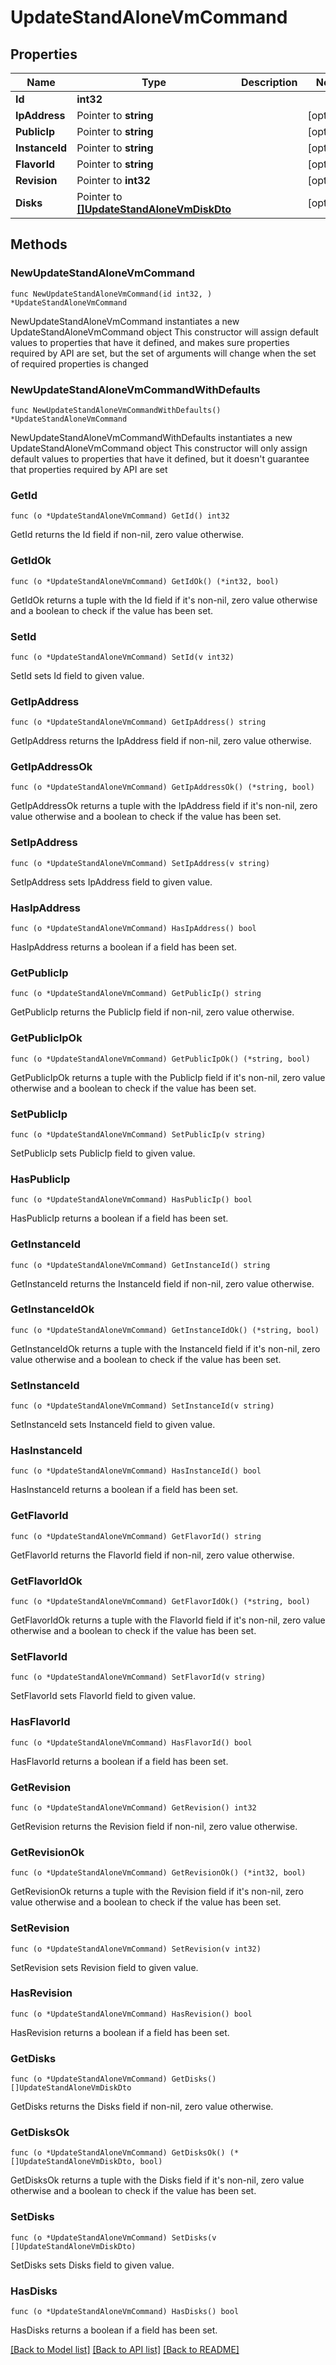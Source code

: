 # UpdateStandAloneVmCommand

## Properties

Name | Type | Description | Notes
------------ | ------------- | ------------- | -------------
**Id** | **int32** |  | 
**IpAddress** | Pointer to **string** |  | [optional] 
**PublicIp** | Pointer to **string** |  | [optional] 
**InstanceId** | Pointer to **string** |  | [optional] 
**FlavorId** | Pointer to **string** |  | [optional] 
**Revision** | Pointer to **int32** |  | [optional] 
**Disks** | Pointer to [**[]UpdateStandAloneVmDiskDto**](UpdateStandAloneVmDiskDto.md) |  | [optional] 

## Methods

### NewUpdateStandAloneVmCommand

`func NewUpdateStandAloneVmCommand(id int32, ) *UpdateStandAloneVmCommand`

NewUpdateStandAloneVmCommand instantiates a new UpdateStandAloneVmCommand object
This constructor will assign default values to properties that have it defined,
and makes sure properties required by API are set, but the set of arguments
will change when the set of required properties is changed

### NewUpdateStandAloneVmCommandWithDefaults

`func NewUpdateStandAloneVmCommandWithDefaults() *UpdateStandAloneVmCommand`

NewUpdateStandAloneVmCommandWithDefaults instantiates a new UpdateStandAloneVmCommand object
This constructor will only assign default values to properties that have it defined,
but it doesn't guarantee that properties required by API are set

### GetId

`func (o *UpdateStandAloneVmCommand) GetId() int32`

GetId returns the Id field if non-nil, zero value otherwise.

### GetIdOk

`func (o *UpdateStandAloneVmCommand) GetIdOk() (*int32, bool)`

GetIdOk returns a tuple with the Id field if it's non-nil, zero value otherwise
and a boolean to check if the value has been set.

### SetId

`func (o *UpdateStandAloneVmCommand) SetId(v int32)`

SetId sets Id field to given value.


### GetIpAddress

`func (o *UpdateStandAloneVmCommand) GetIpAddress() string`

GetIpAddress returns the IpAddress field if non-nil, zero value otherwise.

### GetIpAddressOk

`func (o *UpdateStandAloneVmCommand) GetIpAddressOk() (*string, bool)`

GetIpAddressOk returns a tuple with the IpAddress field if it's non-nil, zero value otherwise
and a boolean to check if the value has been set.

### SetIpAddress

`func (o *UpdateStandAloneVmCommand) SetIpAddress(v string)`

SetIpAddress sets IpAddress field to given value.

### HasIpAddress

`func (o *UpdateStandAloneVmCommand) HasIpAddress() bool`

HasIpAddress returns a boolean if a field has been set.

### GetPublicIp

`func (o *UpdateStandAloneVmCommand) GetPublicIp() string`

GetPublicIp returns the PublicIp field if non-nil, zero value otherwise.

### GetPublicIpOk

`func (o *UpdateStandAloneVmCommand) GetPublicIpOk() (*string, bool)`

GetPublicIpOk returns a tuple with the PublicIp field if it's non-nil, zero value otherwise
and a boolean to check if the value has been set.

### SetPublicIp

`func (o *UpdateStandAloneVmCommand) SetPublicIp(v string)`

SetPublicIp sets PublicIp field to given value.

### HasPublicIp

`func (o *UpdateStandAloneVmCommand) HasPublicIp() bool`

HasPublicIp returns a boolean if a field has been set.

### GetInstanceId

`func (o *UpdateStandAloneVmCommand) GetInstanceId() string`

GetInstanceId returns the InstanceId field if non-nil, zero value otherwise.

### GetInstanceIdOk

`func (o *UpdateStandAloneVmCommand) GetInstanceIdOk() (*string, bool)`

GetInstanceIdOk returns a tuple with the InstanceId field if it's non-nil, zero value otherwise
and a boolean to check if the value has been set.

### SetInstanceId

`func (o *UpdateStandAloneVmCommand) SetInstanceId(v string)`

SetInstanceId sets InstanceId field to given value.

### HasInstanceId

`func (o *UpdateStandAloneVmCommand) HasInstanceId() bool`

HasInstanceId returns a boolean if a field has been set.

### GetFlavorId

`func (o *UpdateStandAloneVmCommand) GetFlavorId() string`

GetFlavorId returns the FlavorId field if non-nil, zero value otherwise.

### GetFlavorIdOk

`func (o *UpdateStandAloneVmCommand) GetFlavorIdOk() (*string, bool)`

GetFlavorIdOk returns a tuple with the FlavorId field if it's non-nil, zero value otherwise
and a boolean to check if the value has been set.

### SetFlavorId

`func (o *UpdateStandAloneVmCommand) SetFlavorId(v string)`

SetFlavorId sets FlavorId field to given value.

### HasFlavorId

`func (o *UpdateStandAloneVmCommand) HasFlavorId() bool`

HasFlavorId returns a boolean if a field has been set.

### GetRevision

`func (o *UpdateStandAloneVmCommand) GetRevision() int32`

GetRevision returns the Revision field if non-nil, zero value otherwise.

### GetRevisionOk

`func (o *UpdateStandAloneVmCommand) GetRevisionOk() (*int32, bool)`

GetRevisionOk returns a tuple with the Revision field if it's non-nil, zero value otherwise
and a boolean to check if the value has been set.

### SetRevision

`func (o *UpdateStandAloneVmCommand) SetRevision(v int32)`

SetRevision sets Revision field to given value.

### HasRevision

`func (o *UpdateStandAloneVmCommand) HasRevision() bool`

HasRevision returns a boolean if a field has been set.

### GetDisks

`func (o *UpdateStandAloneVmCommand) GetDisks() []UpdateStandAloneVmDiskDto`

GetDisks returns the Disks field if non-nil, zero value otherwise.

### GetDisksOk

`func (o *UpdateStandAloneVmCommand) GetDisksOk() (*[]UpdateStandAloneVmDiskDto, bool)`

GetDisksOk returns a tuple with the Disks field if it's non-nil, zero value otherwise
and a boolean to check if the value has been set.

### SetDisks

`func (o *UpdateStandAloneVmCommand) SetDisks(v []UpdateStandAloneVmDiskDto)`

SetDisks sets Disks field to given value.

### HasDisks

`func (o *UpdateStandAloneVmCommand) HasDisks() bool`

HasDisks returns a boolean if a field has been set.


[[Back to Model list]](../README.md#documentation-for-models) [[Back to API list]](../README.md#documentation-for-api-endpoints) [[Back to README]](../README.md)


